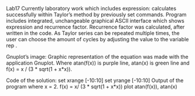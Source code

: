 Lab17
Currently laboratory work which includes expression:
calculates successfully within Taylor’s method by previously set commands. Program includes integrated,
unchangeable graphical ASCII interface which shows expression and recurrence factor. Recurrence factor was
calculated, after written in the code.
As Taylor series can be repeated multiple times, the user can
choose the amount of cycles by adjusting the value to the variable
rep .

Gnuplot’s image:
Graphic representation of the equation was made with the
application Gnuplot. Where atan(f(x)) is purple line, atan(x) is
green line and f(x) = x / (3 * sqrt(1 + x*x)).

Code of the solution:
set xrange [-10:10]
set yrange [-10:10] Output of the program where x = 2.
f(x) = x/ (3 * sqrt(1 + x*x))
plot atan(f(x)), atan(x)


